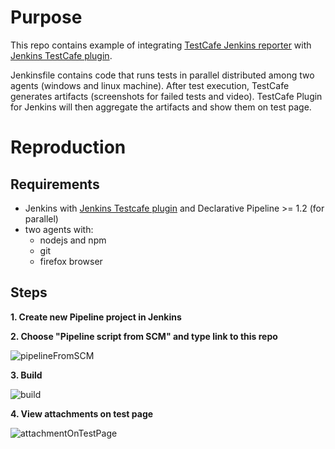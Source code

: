 # Purpose
This repo contains example of integrating [TestCafe Jenkins reporter](https://github.com/wentwrong/testcafe-reporter-jenkins) with [Jenkins TestCafe plugin](https://github.com/wentwrong/testcafe-plugin).

Jenkinsfile contains code that runs tests in parallel distributed among two agents (windows and linux machine). After test execution, TestCafe generates artifacts (screenshots for failed tests and video). TestCafe Plugin for Jenkins will then aggregate the artifacts and show them on test page.

# Reproduction
## Requirements
- Jenkins with [Jenkins Testcafe plugin](https://github.com/wentwrong/testcafe-plugin) and Declarative Pipeline >= 1.2 (for parallel) 
- two agents with:
  - nodejs and npm
  - git
  - firefox browser
## Steps
**1. Create new Pipeline project in Jenkins**

**2. Choose "Pipeline script from SCM" and type link to this repo**

![pipelineFromSCM](https://user-images.githubusercontent.com/26363017/81807381-9e93be80-9526-11ea-89b1-56a071672936.png)

**3. Build**

![build](https://user-images.githubusercontent.com/26363017/81807549-f7fbed80-9526-11ea-9672-6b8914896ea2.png)

**4. View attachments on test page**

![attachmentOnTestPage](https://user-images.githubusercontent.com/26363017/81807705-3abdc580-9527-11ea-896d-c36c9659f553.png)
